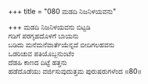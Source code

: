 +++
title = "080 ಮಡದಿ ನಿಜನಿಳಯವನು"

+++
ಮಡದಿ ನಿಜನಿಳಯವನು ಬಿಟ್ಟಡಿ   
ಗಡಿಗೆ ಪರಗೃಹದೊಳಗೆ ಬಾಯನು   
ಬಡಿದು ಮನೆಮನೆವಾರ್ತೆಯೆನ್ನದೆ ಬೀದಿಗಲಹವನು   
ಒಡರಿಚುವ ಪತಿಯೊಬ್ಬನುಂಟೆಂ   
ದೆಡಹಿ ಕಾಣದ ದಿಟ್ಟೆ ಹತ್ತನು                
ಹಡೆದೊಡೆಯು ವರ್ಜಿಸುವುದುತ್ತಮ ಪುರುಷರುಗಳೆಂದ   ॥80॥